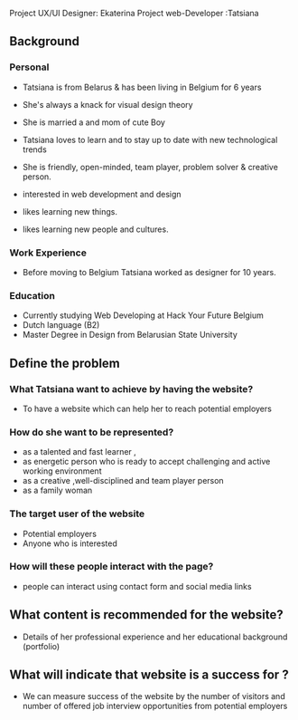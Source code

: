 Project UX/UI Designer: Ekaterina
Project web-Developer :Tatsiana

## Background

### Personal
- Tatsiana is from Belarus & has been living in Belgium for 6 years
- She's always a knack for visual design theory
- She is married a and mom of cute Boy
- Tatsiana loves to learn and to stay up to date with new technological trends
- She is friendly, open-minded, team player, problem solver & creative person.

- interested in web development and design
- likes learning new things. 
- likes learning new people and cultures.

### Work Experience
- Before moving to Belgium Tatsiana worked as designer for 10 years.

### Education
- Currently studying Web Developing at Hack Your Future Belgium
- Dutch language (B2)
- Master Degree in Design from Belarusian State University

## Define the problem
### What Tatsiana want to achieve by having the website?
- To have a website which can help her to reach potential employers

### How do she want to be represented?
- as a talented and fast learner ,
- as energetic person who is ready to accept challenging and active working environment
- as a creative ,well-disciplined and team player person
- as a family woman

### The target user of the website
- Potential employers
- Anyone who is interested

### How will these people interact with the page?
- people can interact using contact form and social media links

## What content is recommended for the website?
- Details of her professional experience and her educational background (portfolio)

## What will indicate that website is a success for ?
- We can measure success of the website by the number of visitors and number of offered job interview opportunities from potential employers